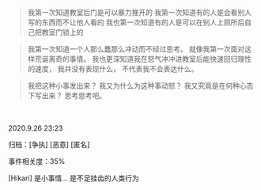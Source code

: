 >我第一次知道教室后门是可以暴力推开的
我第一次知道有的人是会看别人写的东西而不让他人看的
我也第一次知道有的人是可以在别人上厕所后自己把教室门锁上的

>我第一次知道一个人那么蠢那么冲动而不经过思考。
就像我第一次面对这样荒诞离奇的事情。
我也更深知道我在怒气冲冲进教室后能快速回归理性的速度，
我并没有表现什么，
不代表我不会表达什么。

>我把这种小事发出来？
我又为什么为这种事动怒？
我又究竟是在何种心态下写出来？
思考思考吧。

<br/> </br>
2020.9.26 23:23

归档：[争执] [恶意] [匿名]

事件相关度：35%

[Hikari] 是小事情… 是不足挂齿的人类行为
